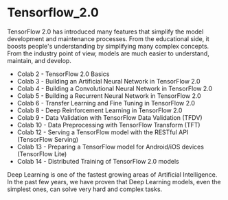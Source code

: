 # Tensorflow_2.0
TensorFlow 2.0 has introduced many features that simplify the model development and maintenance processes. From the educational side, it boosts people's understanding by simplifying many complex concepts. From the industry point of view, models are much easier to understand, maintain, and develop. 

- Colab 2 - TensorFlow 2.0 Basics
- Colab 3 - Building an Artificial Neural Network in TensorFlow 2.0
- Colab 4 - Building a Convolutional Neural Network in TensorFlow 2.0
- Colab 5 - Building a Recurrent Neural Network in TensorFlow 2.0
- Colab 6 - Transfer Learning and Fine Tuning in TensorFlow 2.0
- Colab 8 - Deep Reinforcement Learning in TensorFlow 2.0
- Colab 9 - Data Validation with TensorFlow Data Validation (TFDV)
- Colab 10 - Data Preprocessing with TensorFlow Transform (TFT)
- Colab 12 - Serving a TensorFlow model with the RESTful API (TensorFlow Serving)
- Colab 13 - Preparing a TensorFlow model for Android/iOS devices (TensorFlow Lite)
- Colab 14 - Distributed Training of TensorFlow 2.0 models

Deep Learning is one of the fastest growing areas of Artificial Intelligence. In the past few years, we have proven that Deep Learning 
models, even the simplest ones, can solve very hard and complex tasks.
